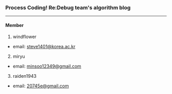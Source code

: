 ### Process Coding! Re:Debug team's algorithm blog
---

#### Member

1. windflower
* email: steve1401@korea.ac.kr

2. miryu
* email: minsoo12349@gmail.com

3. raiden1943
* email: 20745e@gmail.com
